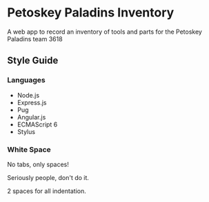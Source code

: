 Petoskey Paladins Inventory
===========================

A web app to record an inventory of tools and parts for the Petoskey Paladins team 3618

Style Guide
-----------

### Languages

* Node.js
* Express.js
* Pug
* Angular.js
* ECMAScript 6
* Stylus

### White Space

No tabs, only spaces!

Seriously people, don't do it.

2 spaces for all indentation.

